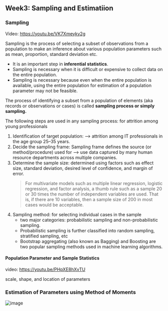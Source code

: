 ## Week3: Sampling and Estimatiion

### Sampling

Video: https://youtu.be/VK7Xmeyky2g

Sampling is the process of selecting a subset of observations from a population to make an inference about various population parameters such as mean, proportion, standard deviation etc.

- It is an important step in **inferential statistics**.<br/>
- Sampling is necessary when it is difficult or expensive to collect data on the entire population. <br/>
- Sampling is necessary because even when the entire population is available, using the entire population for estimation of a population parameter may not be feasible.

The process of identifying a subset from a population of elements (aka records or observations or cases) is called **sampling process or simply sampling.**

The following steps are used in any sampling process: for attrition among young professionals
1. Identification of target population:  --> attrition among IT professionals in the age group 25–35 years.
2. Decide the sampling frame: Sampling frame defines the source (or method/procedure) used for -->  use data captured by many human resource departments across multiple companies.
3. Determine the sample size: determined using factors such as effect size, standard deviation, desired level of confidence, and margin of error.
   > For multivariate models such as multiple linear regression, logistic regression, and factor analysis, a thumb rule such as a sample 20 or 30 times the number of
   > independent variables are used. That is, if there are 10 variables, then a sample size of 200 in most cases would be acceptable.
4. Sampling method: for selecting individual cases in the sample
   - two major categories: probabilistic sampling and non-probabilistic sampling.
   - Probabilistic sampling is further classified into random sampling, stratified sampling, etc
   - Bootstrap aggregating (also known as Bagging) and Boosting are two popular sampling methods used in machine learning algorithms.
    
#### Population Parameter and Sample Statistics
video: https://youtu.be/PHpXE8hXvTU

scale, shape, and location of parameters

### Estimation of Parameters using Method of Moments
![image](https://github.com/dhirajmahato/Foundation_of_Data_Science_IIMB/assets/33785298/c1f6e4d0-5f48-4176-a328-5dcaef8904e9)


